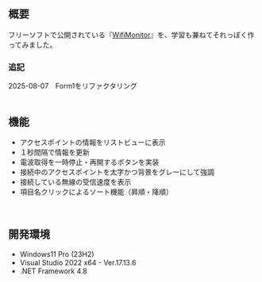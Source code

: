 ## 概要
フリーソフトで公開されている『[WifiMonitor](https://www.projectgroup.info/software/WifiMonitor.html)』を、学習も兼ねてそれっぽく作ってみました。<br>
### 追記
2025-08-07　Form1をリファクタリング<br>
<br>

## 機能
- アクセスポイントの情報をリストビューに表示
- １秒間隔で情報を更新
- 電波取得を一時停止・再開するボタンを実装
- 接続中のアクセスポイントを太字かつ背景をグレーにして強調
- 接続している無線の受信速度を表示
- 項目名クリックによるソート機能（昇順・降順）
<br>

## 開発環境
- Windows11 Pro (23H2)
- Visual Studio 2022 x64 - Ver.17.13.6
- .NET Framework 4.8
